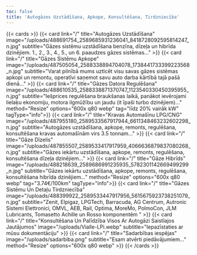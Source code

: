 ```yaml
---
toc: false
title: 'Autogāzes Uzstādīšana, Apkope, Konsultēšana, Tirdzniecība'
---
```


{{< cards >}}
{{< card link="/" title="Autogāzes Uzstādīšana" image="/uploads/488691754_2589685931236041_8418728092595814247_n.jpg" subtitle="Gāzes sistēmu uzstādīšana benzīna, dīzeļa un hibrīda dzinējiem. 1., 2., 3., 4., 5., un 6. paaudzes gāzes sistēmas..." >}}
{{< card link="/" title="Gāzes Sistēmu Apkope" image="/uploads/487505054_2588338894704078_1738441733399223568_n.jpg" subtitle="Varat pilnībā mums uzticēt visu savas gāzes sistēmas apkopi un remontu, operatīvi saņemot savu auto darba kārtībā tajā pašā dienā..." >}}
{{< card link="/" title="Gāzes Datora Regulēšana" image="/uploads/488610535_2588338871370747_1123540330450395955_n.jpg" subtitle="Iešprices regulēšana braukšanas laikā, panākot ievērojami lielaķu ekonomiju, motora ilgmūžību un jaudu (it īpaši turbo dzinējiem)..." method="Resize" options="600x q80 webp" tag="līdz 20% vairāk kW" tagType="info">}}
{{< card link="/" title="Kravas Automašīnu LPG/CNG" image="/uploads/487955180_2589533567917944_6611348463232602298_n.jpg" subtitle="Autogāzes uzstādīšana, apkope, remonts, regulēšana, konsultēšana kravas automašīnām virs 3.5 tonnam..." >}}
{{< card link="/" title="Gāze Dīzelis" image="/uploads/487855507_2589533417917959_4066636879837080268_n.jpg" subtitle="Gāzes iekārtu uzstādīšana, apkope, remonts, regulēšana, konsultēšana dīzeļa dzinējiem..." >}}
{{< card link="/" title="Gāze Hibrīds" image="/uploads/488218639_2589686991235935_5782301142669499299_n.jpg" subtitle="Gāzes iekārtu uzstādīšana, apkope, remonts, regulēšana, konsultēšana hibrīda dzinējiem..." method="Resize" options="600x q80 webp" tag="3.74€/100km" tagType="info">}}
{{< card link="/" title="Gāzes Sistēmu Un Detaļu Tirdzniecība" image="/uploads/488399922_2589533447917956_5615675923738251079_n.jpg" subtitle="Zenit, Elpigaz, LPGTech, Barracuda, AG Centrum, Autronic Sistemi Elettronici, OMVL, AEB, Rail, Optima, MoreMo, PolmoCon, JLM Lubricants, Tomasetto Achille un Rosso komponentēm " >}}
{{< card link="/" title="Konsultēšana Un Palīdzība Visos Ar Autogāzi Saistīajos Jautājumos" image="/uploads/Vialle-LPi.webp" subtitle="Iepazīstaties ar mūsu dokumentāciju" >}}
{{< card link="/" title="Sadarbības iespējas" image="/uploads/sadarbiba.png" subtitle="Esam atvērti piedāvājumiem..." method="Resize" options="600x q80 webp" >}}
{{< /cards >}}
